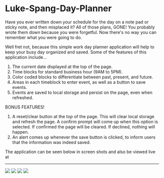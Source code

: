 # Luke-Spang-Day-Planner

Have you ever written down your schedule for the day on a note pad or sticky note, and then misplaced it? All of those plans, GONE! You probably wrote them down because you were forgetful. Now there's no way you can remember what you were going to do. 

Well fret not, because this simple work day planner application will help to keep your busy day organized and saved. Some of the features of this application include...

1. The current date displayed at the top of the page.
2. Time blocks for standard business hour (9AM to 5PM).
3. Color coded blocks to differentiate between past, present, and future.
4. Areas in each timeblock to enter event, as well as a button to save events.
5. Events are saved to local storage and persist on the page, even when refreshed. 

BONUS FEATURES!

1. A reset/clear button at the top of the page. This will clear local storage and refresh the page. A confirm prompt will come up when this option is selected. If confirmed the page will be cleared. If declined, nothing will happen. 
2. An alert comes up whenever the save button is clicked, to inform users that the information was indeed saved. 

The application can be seen below in screen shots and also be viewed live at
________

<img src=".assets/images/pic1.png">
<img src=".assets/images/pic2.png">
<img src=".assets/images/pic3.png">
<img src=".assets/images/pic4.png">